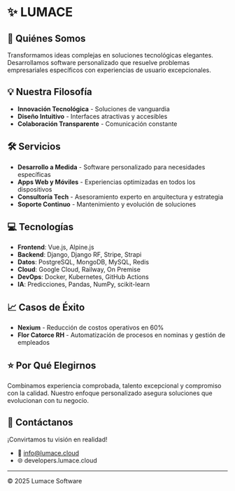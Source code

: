 # ✨ LUMACE

## 🚀 Quiénes Somos
Transformamos ideas complejas en soluciones tecnológicas elegantes. Desarrollamos software personalizado que resuelve problemas empresariales específicos con experiencias de usuario excepcionales.

## 💡 Nuestra Filosofía
* **Innovación Tecnológica** - Soluciones de vanguardia
* **Diseño Intuitivo** - Interfaces atractivas y accesibles
* **Colaboración Transparente** - Comunicación constante

## 🛠️ Servicios
* **Desarrollo a Medida** - Software personalizado para necesidades específicas
* **Apps Web y Móviles** - Experiencias optimizadas en todos los dispositivos
* **Consultoría Tech** - Asesoramiento experto en arquitectura y estrategia
* **Soporte Continuo** - Mantenimiento y evolución de soluciones

## 💻 Tecnologías
* **Frontend**: Vue.js, Alpine.js
* **Backend**: Django, Django RF, Stripe, Strapi
* **Datos**: PostgreSQL, MongoDB, MySQL, Redis
* **Cloud**: Google Cloud, Railway, On Premise
* **DevOps**: Docker, Kubernetes, GitHub Actions
* **IA**: Predicciones, Pandas, NumPy, scikit-learn

## 📈 Casos de Éxito
* **Nexium** - Reducción de costos operativos en 60%
* **Flor Catorce RH** - Automatización de procesos en nominas y gestión de empleados


## ⭐ Por Qué Elegirnos
Combinamos experiencia comprobada, talento excepcional y compromiso con la calidad. Nuestro enfoque personalizado asegura soluciones que evolucionan con tu negocio.

## 📩 Contáctanos
¡Convirtamos tu visión en realidad!
* 📧 info@lumace.cloud
* 🌐 developers.lumace.cloud

---

© 2025 Lumace Software
